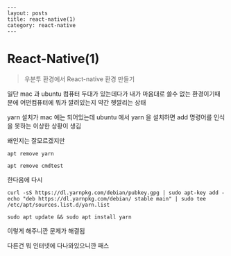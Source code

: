```
---
layout: posts  
title: react-native(1)
category: react-native 
---
```





# React-Native(1)

> 우분투 환경에서 React-native 환경 만들기

일단 mac 과 ubuntu 컴퓨터 두대가 있는데다가 내가 마음대로 쓸수 없는 환경이기때문에 어떤컴퓨터에 뭐가 깔려있는지 약간 헷깔리는 상태

yarn 설치가 mac 에는 되어있는데 ubuntu 에서 yarn 을 설치하면 add 명령어를 인식을 못하는 이상한 상황이 생김

왜인지는 잘모르겠지만 

`apt remove yarn`

`apt remove cmdtest`

한다음에 다시 

```
curl -sS https://dl.yarnpkg.com/debian/pubkey.gpg | sudo apt-key add -
echo "deb https://dl.yarnpkg.com/debian/ stable main" | sudo tee /etc/apt/sources.list.d/yarn.list
```

```
sudo apt update && sudo apt install yarn
```

이렇게 해주니깐 문제가 해결됨 

다른건 뭐 인터넷에 다나와있으니깐 패스



